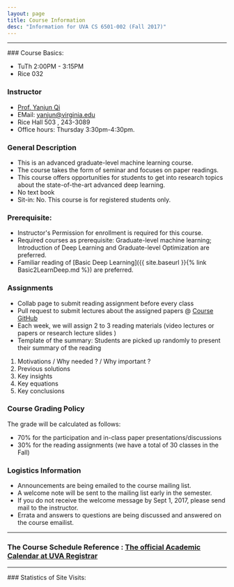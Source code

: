```yaml
---
layout: page
title: Course Information
desc: "Information for UVA CS 6501-002 (Fall 2017)"
---
```


<hr>
### Course Basics:

+ TuTh 2:00PM - 3:15PM
+ Rice 032

### Instructor

+ [Prof. Yanjun Qi](http://www.cs.virginia.edu/yanjun/)
+ EMail: [yanjun@virginia.edu](mailto:yanjun@virginia.edu)
+ Rice Hall 503 , 243-3089
+ Office hours: Thursday 3:30pm-4:30pm.

### General  Description

+ This is an advanced graduate-level machine learning course.
+ The course takes the form of seminar and focuses on paper readings.</li>
+ This course offers opportunities for students to get into research topics about the
 state-of-the-art advanced deep learning.
 + No text book
 + Sit-in: No.  This course is for registered students only.


### Prerequisite:
+ Instructor's Permission for enrollment is required for this
 course.
+ Required courses as prerequisite: Graduate-level machine
 learning; Introduction of Deep Learning and Graduate-level Optimization are preferred.
+ Familiar reading of [Basic Deep Learning]({{ site.baseurl }}{% link Basic2LearnDeep.md %})  are preferred.


### Assignments
+ Collab page to submit reading assignment before every class
+ Pull request to submit lectures about the assigned papers @ [Course GitHub](https://github.com/QData/deep2Read)
+ Each week, we will assign 2 to 3 reading materials (video lectures or papers or research lecture slides )
+ Template of the summary: Students are picked up randomly to present their summary of the reading
1. Motivations / Why needed ? / Why important ?
2. Previous solutions
3. Key insights
4. Key equations
5. Key conclusions


### Course Grading Policy
  The grade will be calculated as follows:
+ 70% for the participation and in-class paper presentations/discussions
+ 30% for the reading assignments (we have a total of 30 classes in the Fall)


### Logistics Information
+ Announcements are being emailed to the course mailing list.
+ A welcome note will be sent to the mailing  list early in the semester.
+ If you do not receive the welcome message by Sept 1, 2017, please
send mail to the instructor.
+ Errata and answers to questions are being discussed and answered
   on the course emailist.


<hr>

### The Course  Schedule Reference : [The official Academic Calendar at UVA Registrar](http://www.virginia.edu/registrar/calendar.html)

<hr>
### Statistics of Site Visits:
<script type="text/javascript" id="clustrmaps" src="//cdn.clustrmaps.com/map_v2.js?cl=ffffff&w=a&d=lk5lgCFVNFwhfU4RgUCly4M5aJv-xfDWJM6iBpzeZS4"></script>
